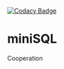 [![Codacy Badge](https://api.codacy.com/project/badge/Grade/414d1b74832c4f7cba5f137abbde43d2)](https://www.codacy.com/app/linwe2012/miniSQL?utm_source=github.com&amp;utm_medium=referral&amp;utm_content=linwe2012/miniSQL&amp;utm_campaign=Badge_Grade)
# miniSQL
Cooperation
